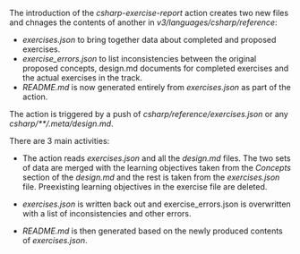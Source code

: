 The introduction of the _csharp-exercise-report_ action creates two new files and chnages the contents of another in _v3/languages/csharp/reference_:

- _exercises.json_ to bring together data about completed and proposed exercises.
- _exercise_errors.json_ to list inconsistencies between the original proposed concepts, design.md documents for completed exercises and the actual exercises in the track.
- _README.md_ is now generated entirely from _exercises.json_ as part of the action.

The action is triggered by a push of _csharp/reference/exercises.json_ or any _csharp/**/.meta/design.md_.

There are 3 main activities:

- The action reads _exercises.json_ and all the _design.md_ files.  The two sets of data are merged with the learning objectives taken from the _Concepts_ section of the _design.md_ and the rest is taken from the _exercises.json_ file. Preexisting learning objectives in the exercise file are deleted.

- _exercises.json_ is written back out and exercise_errors.json is overwritten with a list of inconsistencies and other errors.

- _README.md_ is then generated based on the newly produced contents of _exercises.json_.

